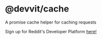 # @devvit/cache

A promise cache helper for caching requests

Sign up for Reddit's Developer Platform [here!](https://developers.reddit.com)

